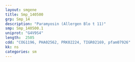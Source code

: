 ```yaml
---
layout: smgene
title: Smp_140500
grp: Smp_14
description: "Paramyosin (Allergen Blo t 11)"
smp: Smp_140500.1
uniprot: "G4V9S4"
length:  2505
cdd: "COG1196, PHA02562, PRK02224, TIGR02169, pfam07926"
kk: ns
categories: sm
---
```

